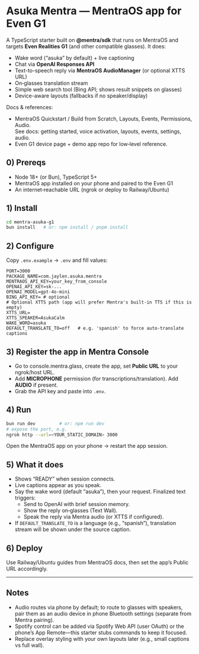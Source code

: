 # Asuka Mentra — MentraOS app for Even G1

A TypeScript starter built on **@mentra/sdk** that runs on MentraOS and targets **Even Realities G1** (and other compatible glasses). It does:

- Wake word (“asuka” by default) + live captioning
- Chat via **OpenAI Responses API**
- Text-to-speech reply via **MentraOS AudioManager** (or optional XTTS URL)
- On‑glasses translation stream
- Simple web search tool (Bing API; shows result snippets on glasses)
- Device-aware layouts (fallbacks if no speaker/display)

Docs & references:
- MentraOS Quickstart / Build from Scratch, Layouts, Events, Permissions, Audio.  
  See docs: getting started, voice activation, layouts, events, settings, audio. 
- Even G1 device page + demo app repo for low‑level reference.

## 0) Prereqs

- Node 18+ (or Bun), TypeScript 5+
- MentraOS app installed on your phone and paired to the Even G1
- An internet‑reachable URL (ngrok or deploy to Railway/Ubuntu)

## 1) Install

```bash
cd mentra-asuka-g1
bun install   # or: npm install / pnpm install
```

## 2) Configure

Copy `.env.example` → `.env` and fill values:
```
PORT=3000
PACKAGE_NAME=com.jaylen.asuka.mentra
MENTRAOS_API_KEY=your_key_from_console
OPENAI_API_KEY=sk-...
OPENAI_MODEL=gpt-4o-mini
BING_API_KEY= # optional
# Optional XTTS path (app will prefer Mentra's built-in TTS if this is empty)
XTTS_URL=
XTTS_SPEAKER=AsukaCalm
WAKE_WORD=asuka
DEFAULT_TRANSLATE_TO=off   # e.g. 'spanish' to force auto-translate captions
```

## 3) Register the app in Mentra Console

- Go to console.mentra.glass, create the app, set **Public URL** to your ngrok/host URL.
- Add **MICROPHONE** permission (for transcriptions/translation). Add **AUDIO** if present.  
- Grab the API key and paste into `.env`.

## 4) Run

```bash
bun run dev         # or: npm run dev
# expose the port, e.g.
ngrok http --url=<YOUR_STATIC_DOMAIN> 3000
```
Open the MentraOS app on your phone → restart the app session.

## 5) What it does

- Shows “READY” when session connects.
- Live captions appear as you speak.
- Say the wake word (default “asuka”), then your request. Finalized text triggers:
  - Send to OpenAI with brief session memory.
  - Show the reply on‑glasses (Text Wall).
  - Speak the reply via Mentra audio (or XTTS if configured).
- If `DEFAULT_TRANSLATE_TO` is a language (e.g., “spanish”), translation stream will be shown under the source caption.

## 6) Deploy

Use Railway/Ubuntu guides from MentraOS docs, then set the app’s Public URL accordingly.

---

## Notes

- Audio routes via phone by default; to route to glasses with speakers, pair them as an audio device in phone Bluetooth settings (separate from Mentra pairing).
- Spotify control can be added via Spotify Web API (user OAuth) or the phone’s App Remote—this starter stubs commands to keep it focused.
- Replace overlay styling with your own layouts later (e.g., small captions vs full wall).

